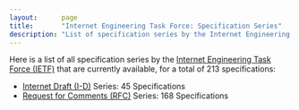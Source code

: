 ```yaml
---
layout:      page
title:       "Internet Engineering Task Force: Specification Series"
description: "List of specification series by the Internet Engineering Task Force (IETF/)"
---
```


Here is a list of all specification series by the [Internet Engineering Task Force (IETF)](http://www.ietf.org/) that are currently available, for a total of 213 specifications:

  * [Internet Draft (I-D)](I-D/) Series: 45 Specifications
  * [Request for Comments (RFC)](RFC/) Series: 168 Specifications
